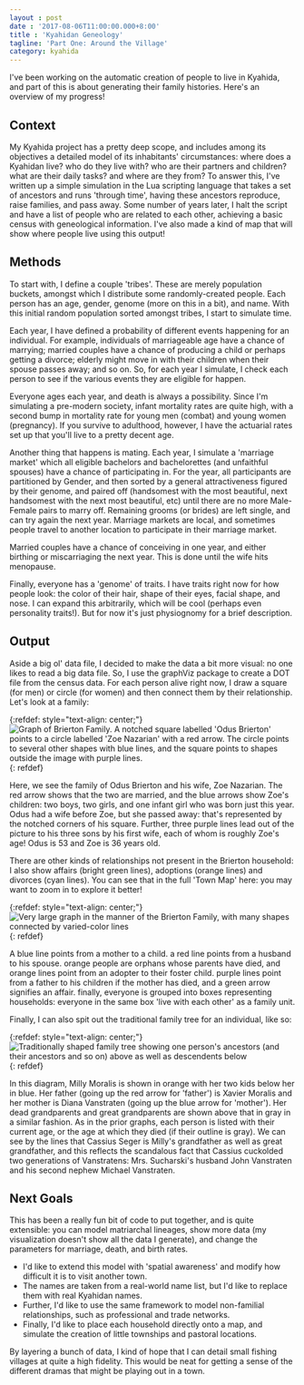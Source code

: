 ```yaml
---
layout : post
date : '2017-08-06T11:00:00.000+8:00'
title : 'Kyahidan Geneology'
tagline: 'Part One: Around the Village' 
category: kyahida
---
```


I've been working on the automatic creation of people to live in Kyahida, and part of this is about generating their family histories. Here's an overview of my progress!

## Context

My Kyahida project has a pretty deep scope, and includes among its objectives a detailed model of its inhabitants' circumstances: where does a Kyahidan live? who do they live with? who are their partners and children? what are their daily tasks? and where are they from? To answer this, I've written up a simple simulation in the Lua scripting language that takes a set of ancestors and runs 'through time', having these ancestors reproduce, raise families, and pass away. Some number of years later, I halt the script and have a list of people who are related to each other, achieving a basic census with geneological information. I've also made a kind of map that will show where people live using this output!

## Methods

To start with, I define a couple 'tribes'. These are merely population buckets, amongst which I distribute some randomly-created people. Each person has an age, gender, genome (more on this in a bit), and name. With this initial random population sorted amongst tribes, I start to simulate time.

Each year, I have defined a probability of different events happening for an individual. For example, individuals of marriageable age have a chance of marrying; married couples have a chance of producing a child or perhaps getting a divorce; elderly might move in with their children when their spouse passes away; and so on. So, for each year I simulate, I check each person to see if the various events they are eligible for happen.

Everyone ages each year, and death is always a possibility. Since I'm simulating a pre-modern society, infant mortality rates are quite high, with a second bump in mortality rate for young men (combat) and young women (pregnancy). If you survive to adulthood, however, I have the actuarial rates set up that you'll live to a pretty decent age.

Another thing that happens is mating. Each year, I simulate a 'marriage market' which all eligible bachelors and bachelorettes (and unfaithful spouses) have a chance of participating in. For the year, all participants are partitioned by Gender, and then sorted by a general attractiveness figured by their genome, and paired off (handsomest with the most beautiful, next handsomest with the next most beautiful, etc) until there are no more Male-Female pairs to marry off. Remaining grooms (or brides) are left single, and can try again the next year. Marriage markets are local, and sometimes people travel to another location to participate in their marriage market.

Married couples have a chance of conceiving in one year, and either birthing or miscarriaging the next year. This is done until the wife hits menopause.

Finally, everyone has a 'genome' of traits. I have traits right now for how people look: the color of their hair, shape of their eyes, facial shape, and nose. I can expand this arbitrarily, which will be cool (perhaps even personality traits!). But for now it's just physiognomy for a brief description.

## Output

Aside a big ol' data file, I decided to make the data a bit more visual: no one likes to read a big data file. So, I use the graphViz package to create a DOT file from the census data. For each person alive right now, I draw a square (for men) or circle (for women) and then connect them by their relationship. Let's look at a family: 

{:refdef: style="text-align: center;"}
![Graph of Brierton Family. A notched square labelled 'Odus Brierton' points to a circle labelled 'Zoe Nazarian' with a red arrow. The circle points to several other shapes with blue lines, and the square points to shapes outside the image with purple lines. ]({{site.url}}/assets/BriertonFamily.svg)
{: refdef}

Here, we see the family of Odus Brierton and his wife, Zoe Nazarian. The red arrow shows that the two are married, and the blue arrows show Zoe's children: two boys, two girls, and one infant girl who was born just this year. Odus had a wife before Zoe, but she passed away: that's represented by the notched corners of his square. Further, three purple lines lead out of the picture to his three sons by his first wife, each of whom is roughly Zoe's age! Odus is 53 and Zoe is 36 years old.

There are other kinds of relationships not present in the Brierton household: I also show affairs (bright green lines), adoptions (orange lines) and divorces (cyan lines). You can see that in the full 'Town Map' here: you may want to zoom in to explore it better!

{:refdef: style="text-align: center;"}
![Very large graph in the manner of the Brierton Family, with many shapes connected by varied-color lines]({{site.url}}/assets/Briertown.svg)
{: refdef}

A blue line points from a mother to a child. a red line points from a husband to his spouse. orange people are orphans whose parents have died, and orange lines point from an adopter to their foster child. purple lines point from a father to his children if the mother has died, and a green arrow signifies an affair. finally, everyone is grouped into boxes representing households: everyone in the same box 'live with each other' as a family unit.

Finally, I can also spit out the traditional family tree for an individual, like so:

{:refdef: style="text-align: center;"}
![Traditionally shaped family tree showing one person's ancestors (and their ancestors and so on) above as well as descendents below]({{site.url}}/assets/MillyMoralis.svg)
{: refdef}

In this diagram, Milly Moralis is shown in orange with her two kids below her in blue. Her father (going up the red arrow for 'father') is Xavier Moralis and her mother is Diana Vanstraten (going up the blue arrow for 'mother'). Her dead grandparents and great grandparents are shown above that in gray in a similar fashion. As in the prior graphs, each person is listed with their current age, or the age at which they died (if their outline is gray). We can see by the lines that Cassius Seger is Milly's grandfather as well as great grandfather, and this reflects the scandalous fact that Cassius cuckolded two generations of Vanstratens: Mrs. Sucharski's husband John Vanstraten and his second nephew Michael Vanstraten.

## Next Goals

This has been a really fun bit of code to put together, and is quite extensible: you can model matriarchal lineages, show more data (my visualization doesn't show all the data I generate), and change the parameters for marriage, death, and birth rates. 

- I'd like to extend this model with 'spatial awareness' and modify how difficult it is to visit another town. 
- The names are taken from a real-world name list, but I'd like to replace them with real Kyahidan names.
- Further, I'd like to use the same framework to model non-familial relationships, such as professional and trade networks. 
- Finally, I'd like to place each household directly onto a map, and simulate the creation of little townships and pastoral locations.

By layering a bunch of data, I kind of hope that I can detail small fishing villages at quite a high fidelity. This would be neat for getting a sense of the different dramas that might be playing out in a town. 
